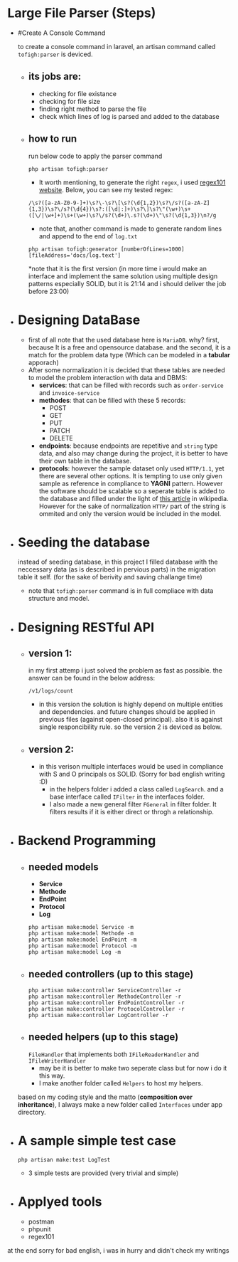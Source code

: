 # Large File Parser (Steps)

- #Create A Console Command
    
    to create a console command in laravel, an artisan command called ```tofigh:parser``` is deviced. 
    - ## its jobs are:
        - checking for file existance
        - checking for file size
        - finding right method to parse the file
        - check which lines of log is parsed and added to the database 
    - ## how to run 
        run below code to apply the parser command
        ```ssh
        php artisan tofigh:parser 
        ```
        * It worth mentioning, to generate the right ```regex```, i used [regex101 website](https://regex101.com/). Below, you can see my tested regex:
        ```ssh
        /\s?([a-zA-Z0-9-]+)\s?\-\s?\[\s?(\d{1,2})\s?\/s?([a-zA-Z]{1,3})\s?\/s?(\d{4})\s?:([\d|:]+)\s?\]\s?\"(\w+)\s+([\/|\w+]+)\s+(\w+)\s?\/s?(\d+)\.s?(\d+)\"\s?(\d{1,3})\n?/g
        ```
        * note that, another command is made to generate random lines and append to the end of ```log.txt```
        ```ssh
        php artisan tofigh:generator [numberOfLines=1000] [fileAddress='docs/log.text']
        ```
        *note that it is the first version (in more time i would make an interface and implement the same solution using multiple design patterns especially SOLID, but it is 21:14 and i should deliver the job before 23:00)
- # Designing DataBase
    - first of all note that the used database here is ```MariaDB```. why? first, because It is a free and opensource database. and the second, it is a match for the problem data type (Which can be modeled in a **tabular** apporach)
    - After some normalization it is decided that these tables are needed to model the problem interaction with data and DBMS:
        - **services**: that can be filled with records such as ```order-service``` and ```invoice-service```
        - **methodes**: that can be filled with these 5 records: 
            - POST
            - GET
            - PUT
            - PATCH
            - DELETE
        - **endpoints**: because endpoints are repetitive and ```string``` type data, and also may change during the project, it is better to have their own table in the database. 
        - **protocols**: however the sample dataset only used ```HTTP/1.1```, yet there are several other options. It is tempting to use only given sample as reference in compliance to **YAGNI** pattern. However the software should be scalable so a seperate table is added to the database and filled under the light of [this article](https://en.wikipedia.org/wiki/Hypertext_Transfer_Protocol) in wikipedia. However for the sake of normalization ```HTTP/``` part of the string is ommited and only the version would be included in the model. 
- # Seeding the database
    instead of seeding database, in this project I filled database with the neccessary data (as is described in pervious parts) in the migration table it self. (for the sake of berivity and saving challange time)
    * note that ```tofigh:parser``` command is in full compliace with data structure and model. 
- # Designing RESTful API
    - ## version 1: 
        in my first attemp i just solved the problem as fast as possible. the answer can be found in the below address:
        ```ssh
        /v1/logs/count
        ```
        * in this version the solution is highly depend on multiple entities and dependencies. and future changes should be applied in previous files (against open-closed principal). also it is against single responcibility rule. so the version 2 is deviced as below.
    - ## version 2:
        - in this verison multiple interfaces would be used in compliance with S and O principals os SOLID. (Sorry for bad english writing :D)
            - in the helpers folder i added a class called ```LogSearch```. and a base interface called ```IFilter``` in the interfaces folder.
            - I also made a new general filter ```FGeneral``` in filter folder. It filters results if it is either direct or throgh a relationship. 


- # Backend Programming
    - ## needed models
        - **Service**
        - **Methode**
        - **EndPoint**
        - **Protocol**
        - **Log**
        ```ssh
        php artisan make:model Service -m
        php artisan make:model Methode -m
        php artisan make:model EndPoint -m
        php artisan make:model Protocol -m
        php artisan make:model Log -m
        ```
    - ## needed controllers (up to this stage)
        ```ssh
        php artisan make:controller ServiceController -r
        php artisan make:controller MethodeController -r
        php artisan make:controller EndPointController -r
        php artisan make:controller ProtocolController -r
        php artisan make:controller LogController -r
        ```
    - ## needed helpers (up to this stage)
        ```FileHandler``` that implements both ```IFileReaderHandler``` and ```IFileWriterHandler``` 
        * may be it is better to make two seperate class but for now i do it this way.
        * I make another folder called ```Helpers``` to host my helpers. 

    based on my coding style and the matto (**composition over inheritance**), I always make a new folder called ```Interfaces``` under app directory. 
- # A sample simple test case
    ```ssh
    php artisan make:test LogTest
    ```
    - 3 simple tests are provided (very trivial and simple)
- # Applyed tools 
    - postman
    - phpunit
    - regex101


at the end sorry for bad english, i was in hurry and didn't check my writings 